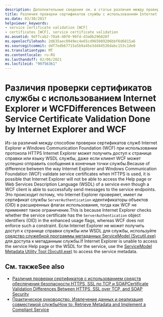 ```yaml
---
description: Дополнительные сведения см. в статье различия между проверкой сертификата службы, выполненной с помощью Internet Explorer и WCF.
title: Различия проверки сертификатов службы с использованием Internet Explorer и WCF
ms.date: 03/30/2017
helpviewer_keywords:
- service certificate validation [WCF]
- certificates [WCF], service certificate validation
ms.assetid: 9dffcab2-70a9-40f0-99fd-d3a0b296028f
ms.openlocfilehash: 2d635aec0949ec4e65cd965089206bbf6d6815a6
ms.sourcegitcommit: ddf7edb67715a5b9a45e3dd44536dabc153c1de0
ms.translationtype: MT
ms.contentlocale: ru-RU
ms.lasthandoff: 02/06/2021
ms.locfileid: "99756361"
---
```

# <a name="differences-between-service-certificate-validation-done-by-internet-explorer-and-wcf"></a><span data-ttu-id="96f1a-103">Различия проверки сертификатов службы с использованием Internet Explorer и WCF</span><span class="sxs-lookup"><span data-stu-id="96f1a-103">Differences Between Service Certificate Validation Done by Internet Explorer and WCF</span></span>

<span data-ttu-id="96f1a-104">Из-за различий между способом проверки сертификатов служб Internet Explorer и Windows Communication Foundation (WCF) при использовании протокола HTTPS Internet Explorer может получить доступ к странице справки или языку WSDL службы, даже если клиент WCF может успешно отправить сообщения в конечные точки службы.</span><span class="sxs-lookup"><span data-stu-id="96f1a-104">Because of difference between the way Internet Explorer and Windows Communication Foundation (WCF) validate service certificates when HTTPS is used, it is possible that Internet Explorer will not be able to access the Help page or Web Services Description Language (WSDL) of a service even though a WCF client is able to successfully send messages to the service endpoints.</span></span> <span data-ttu-id="96f1a-105">Это происходит потому, что Internet Explorer проверяет, имеет ли сертификат службы `ServerAuthentication` идентификаторы объектов (OID) в расширенных флагах использования, тогда как WCF не применяет такое ограничение.</span><span class="sxs-lookup"><span data-stu-id="96f1a-105">This is because Internet Explorer checks whether the service certificate has the `ServerAuthentication` object identifiers (OID) in the enhanced usage flags, whereas WCF does not enforce such a constraint.</span></span> <span data-ttu-id="96f1a-106">Если Internet Explorer не может получить доступ к странице справки службы или WSDL для службы, используйте [средство служебной программы метаданных ServiceModel (Svcutil.exe)](../servicemodel-metadata-utility-tool-svcutil-exe.md) для доступа к метаданным службы.</span><span class="sxs-lookup"><span data-stu-id="96f1a-106">If Internet Explorer is unable to access the service Help page or the WSDL for the service, use the [ServiceModel Metadata Utility Tool (Svcutil.exe)](../servicemodel-metadata-utility-tool-svcutil-exe.md) to access the service metadata.</span></span>  
  
## <a name="see-also"></a><span data-ttu-id="96f1a-107">См. также</span><span class="sxs-lookup"><span data-stu-id="96f1a-107">See also</span></span>

- [<span data-ttu-id="96f1a-108">Различия проверки сертификатов с использованием средств обеспечения безопасности HTTPS, SSL по TCP и SOAP</span><span class="sxs-lookup"><span data-stu-id="96f1a-108">Certificate Validation Differences Between HTTPS, SSL over TCP, and SOAP Security</span></span>](cert-val-diff-https-ssl-over-tcp-and-soap.md)
- [<span data-ttu-id="96f1a-109">Практическое руководство. Извлечение данных и реализация совместимой службы</span><span class="sxs-lookup"><span data-stu-id="96f1a-109">How to: Retrieve Metadata and Implement a Compliant Service</span></span>](how-to-retrieve-metadata-and-implement-a-compliant-service.md)
